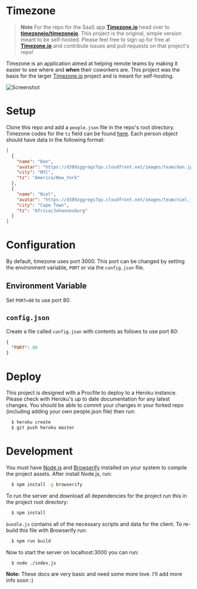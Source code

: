 # Timezone

> **Note** For the repo for the SaaS app **[Timezone.io](http://timezone.io)** 
head over to **[timezoneio/timezoneio](https://github.com/timezoneio/timezoneio)**.
This project is the original, simple version meant to be self-hosted. Please
feel free to sign up for free at **[Timezone.io](http://timezone.io)** and 
contribute issues and pull requests on that project's repo!

Timezone is an application aimed at helping remote teams by making it easier
to see where and **when** their coworkers are. This project was the basis for 
the larger [Timezone.io](https://github.com/timezoneio/timezoneio) project and
is meant for self-hosting.

![Screenshot](https://dl.dropboxusercontent.com/u/50627698/timezone-github.png)

# Setup

Clone this repo and add a `people.json` file in the repo's root directory.
Timezone codes for the `tz` field can be found [here](http://momentjs.com/timezone/).
Each person object should have data in the following format:

```json
[
  {
    "name": "Dan",
    "avatar": "https://d389zggrogs7qo.cloudfront.net/images/team/dan.jpg",
    "city": "NYC",
    "tz": "America/New_York"
  },
  {
    "name": "Niel",
    "avatar": "https://d389zggrogs7qo.cloudfront.net/images/team/niel.jpg",
    "city": "Cape Town",
    "tz": "Africa/Johannesburg"
  }
]
```

# Configuration

By default, timezone uses port 3000.  This port can be changed by setting
the environment variable, `PORT` or via the `config.json` file.

## Environment Variable

Set `PORT=80` to use port 80.

## `config.json`

Create a file called `config.json` with contents as follows to use port 80:

```json
{
  "PORT": 80
}
```

# Deploy

This project is designed with a Procfile to deploy to a Heroku instance. Please
check with Heroku's up to date documentation for any latest changes. You should
be able to commit your changes in your forked repo (including adding your own
people.json file) then run:

```bash
  $ heroku create
  $ git push heroku master
```


# Development

You must have [Node.js](http://nodejs.org/) and [Browserify](http://browserify.org/)
installed on your system to compile the project assets. After install Node.js, run:

```bash
  $ npm install -g browserify
```

To run the server and download all dependencies for the project run this in the
project root directory:

```bash
  $ npm install
```

`bundle.js` contains all of the necessary scripts and data for the client.
To re-build this file with Browserify run:

```bash
  $ npm run build
```

Now to start the server on localhost:3000 you can run:

```bash
  $ node ./index.js
```

**Note:** These docs are very basic and need some more love. I'll add more info
soon  :)
